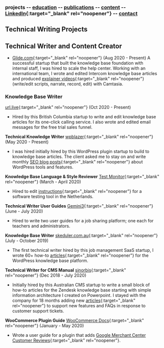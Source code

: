 ### projects -- [education](https://writingteacher.github.io/rob-whyte/education) -- [publications](https://writingteacher.github.io/rob-whyte/publications) -- [content](https://writingteacher.github.io/rob-whyte/content)  -- [LinkedIn](https://www.linkedin.com/in/robwhyte/){:target="_blank" rel="noopener"} -- <a href="mailto:robbusan@yahoo.com">contact</a>


## Technical Writing Projects 


## Technical Writer and Content Creator
* [Glide.com](https://help.glide.com){:target="_blank" rel="noopener"}   (Aug 2020 - Present)
A successful startup that built the knowledge base foundation with internal staff, I was hired to scale the help center. Working with an international team, I wrote and edited Intercom knowledge base articles and produced [explainer videos](https://help.glide.com/en/articles/4691386-how-listing-agents-flag-disclosure-questions-for-their-sellers-review-and-revision){:target="_blank" rel="noopener"} (write/edit scripts, narrate, record, edit) with Camtasia.


### Knowledge Base Writer
[url.live](https://url.live/Account/Login){:target="_blank" rel="noopener"}  (Oct 2020 - Present)
* Hired by this British Columbia startup to write and edit knowledge base articles for its one-click calling service. I also wrote and edited email messages for the free trial sales funnel.


**Technical Knowledge Writer**
[wpblazer](https://wpblazer.com/){:target="_blank" rel="noopener"}  (May 2020 - Present)
* I was hired initially hired by this WordPress plugin startup to build to knowledge base articles. The client asked me to stay on and write monthly [SEO blog posts](https://wpblazer.com/wordpress-ssl-management/){:target="_blank" rel="noopener"} about WordPress tools and features. 


**Knowledge Base Language & Style Reviewer**
[Test Monitor](https://www.testmonitor.com/){:target="_blank" rel="noopener"}  (March - April 2020)
* Hired to edit [instructions](https://help.testmonitor.com/requirements-overview){:target="_blank" rel="noopener"} for a software testing tool in the Netherlands. 


**Technical Writer User Guides**
[Gemini3](https://gemini3.com.au/){:target="_blank" rel="noopener"}  (June - July 2020)
* Hired to write two user guides for a job sharing platform; one each for teachers and administrators.


**Knowledge Base Writer**
[skeduler.com.au](https://www.skeduler.com.au/){:target="_blank" rel="noopener"}  (July - October 2019)
* The first technical writer hired by this job management SaaS startup, I wrote 60+ how-to [articles](https://help.skeduler.com.au/knowledgebase/converting-a-quote-into-a-sale-with-the-technician-view/){:target="_blank" rel="noopener"} for the WordPress knowledge base platform.


**Technical Writer for CMS Manual**
[sinorbis](https://www.sinorbis.com/){:target="_blank" rel="noopener"}  (Dec 2018 - July 2020)
* Initially hired by this Australian CMS startup to write a small block of how-to articles for the Zendesk knowledge base starting with simple information architecture I created on Powerpoint. I stayed with the company for 18 months adding new [articles](https://help.sinorbis.com/hc/en-us/articles/360000870816-Adding-Images-to-WeChat-Menu-Items/){:target="_blank" rel="noopener"} to support new features and FAQs in response to customer support tickets.


**WooCommerce Plugin Guide**
[WooCommerce Docs](https://docs.woocommerce.com/){:target="_blank" rel="noopener"}  (January - May 2020)
* Wrote a user guide for a plugin that adds [Google Merchant Center Customer Reviews](https://docs.woocommerce.com/document/woocommerce-google-merchant-center-customer-reviews/){:target="_blank" rel="noopener"}.




